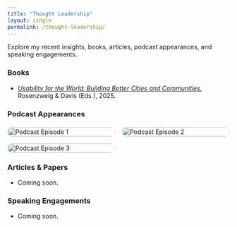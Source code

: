 ```yaml
---
title: "Thought Leadership"
layout: single
permalink: /thought-leadership/
---
```


Explore my recent insights, books, articles, podcast appearances, and speaking engagements.

### **Books**

- _[Usability for the World: Building Better Cities and Communities](https://usabilityfortheworld.com)_, Rosenzweig & Davis (Eds.), 2025.

### **Podcast Appearances**

<div class="podcast-grid">
  <a href="YOUR_YOUTUBE_LINK" target="_blank">
    <img src="/assets/images/podcasts/image1.jpg" alt="Podcast Episode 1">
  </a>
  <a href="YOUR_YOUTUBE_LINK" target="_blank">
    <img src="/assets/images/podcasts/image2.jpg" alt="Podcast Episode 2">
  </a>
  <a href="YOUR_YOUTUBE_LINK" target="_blank">
    <img src="/assets/images/podcasts/image3.jpg" alt="Podcast Episode 3">
  </a>
  <!-- Add more episodes as needed -->
</div>

<style>
.podcast-grid {
  display: grid;
  grid-template-columns: repeat(auto-fit, minmax(200px, 1fr));
  gap: 16px;
  margin-top: 20px;
}

.podcast-grid img {
  width: 100%;
  border-radius: 10px;
  transition: transform 0.2s;
}

.podcast-grid img:hover {
  transform: scale(1.05);
}
</style>


### **Articles & Papers**

- Coming soon.

### **Speaking Engagements**

- Coming soon.
